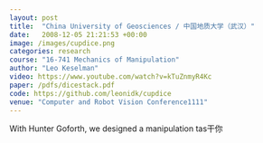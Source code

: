 ```yaml
---
layout: post
title:  "China University of Geosciences / 中国地质大学（武汉）"
date:   2008-12-05 21:21:53 +00:00
image: /images/cupdice.png
categories: research
course: "16-741 Mechanics of Manipulation"
author: "Leo Keselman"
video: https://www.youtube.com/watch?v=kTuZnmyR4Kc
paper: /pdfs/dicestack.pdf
code: https://github.com/leonidk/cupdice
venue: "Computer and Robot Vision Conference1111"
---
```

With Hunter Goforth, we designed a manipulation tas干你

